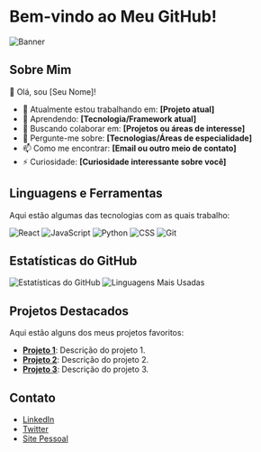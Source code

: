 # Bem-vindo ao Meu GitHub!

![Banner](https://lh3.googleusercontent.com/a/ACg8ocLy1EY6z2orbQNBuD34vvRd-G8d75arAmx80MLqgOtLlO9fIr4=s288-c-no) <!-- Substitua com o URL da sua imagem de banner -->

## Sobre Mim
👋 Olá, sou [Seu Nome]!

- 🔭 Atualmente estou trabalhando em: **[Projeto atual]**
- 🌱 Aprendendo: **[Tecnologia/Framework atual]**
- 👯 Buscando colaborar em: **[Projetos ou áreas de interesse]**
- 💬 Pergunte-me sobre: **[Tecnologias/Áreas de especialidade]**
- 📫 Como me encontrar: **[Email ou outro meio de contato]**
- ⚡ Curiosidade: **[Curiosidade interessante sobre você]**

## Linguagens e Ferramentas
Aqui estão algumas das tecnologias com as quais trabalho:

![React](https://img.shields.io/badge/-React-61DAFB?style=for-the-badge&logo=react&logoColor=white)
![JavaScript](https://img.shields.io/badge/-JavaScript-F7DF1E?style=for-the-badge&logo=javascript&logoColor=black)
![Python](https://img.shields.io/badge/-Python-3776AB?style=for-the-badge&logo=python&logoColor=white)
![CSS](https://img.shields.io/badge/-CSS-1572B6?style=for-the-badge&logo=css3&logoColor=white)
![Git](https://img.shields.io/badge/-Git-F05032?style=for-the-badge&logo=git&logoColor=white)

## Estatísticas do GitHub
![Estatísticas do GitHub](https://github-readme-stats.vercel.app/api?username=SeuNomeDeUsuario&show_icons=true&theme=radical)
![Linguagens Mais Usadas](https://github-readme-stats.vercel.app/api/top-langs/?username=SeuNomeDeUsuario&layout=compact&theme=radical)

## Projetos Destacados
Aqui estão alguns dos meus projetos favoritos:

- **[Projeto 1](link_para_o_projeto)**: Descrição do projeto 1.
- **[Projeto 2](link_para_o_projeto)**: Descrição do projeto 2.
- **[Projeto 3](link_para_o_projeto)**: Descrição do projeto 3.

## Contato
- [LinkedIn](link_para_o_seu_linkedin)
- [Twitter](link_para_o_seu_twitter)
- [Site Pessoal](link_para_o_seu_site)

